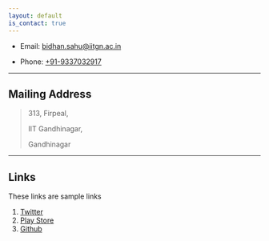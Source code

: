 ```yaml
---
layout: default
is_contact: true
---
```


* Email: [bidhan.sahu@iitgn.ac.in](mailto:bidhan.sahu@iitgn.ac.in)

* Phone: [+91-9337032917](tel:+91-9337032917)

---

## Mailing Address

> 313, Firpeal,
>
> IIT Gandhinagar, 
>
> Gandhinagar
> 
---

## Links

These links are sample links

1. [Twitter](https://twitter.com/AniketRajnish)
2. [Play Store](https://play.google.com/store/apps/dev?id=7545721879938982945)
3. [Github](https://github.com/aniketrajnish)


